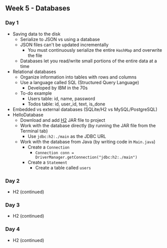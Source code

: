 ## Week 5 - Databases

### Day 1

* Saving data to the disk
  * Serialize to JSON vs using a database
  * JSON files can't be updated incrementally
    * You must continuously serialize the entire `HashMap` and overwrite the file
  * Databases let you read/write small portions of the entire data at a time
* Relational databases
  * Organize information into tables with rows and columns
  * Use a language called SQL (Structured Query Language)
    * Developed by IBM in the 70s
  * To-do example
    * Users table: id, name, password
    * Todos table: id, user_id, text, is_done
* Embedded vs external databases (SQLite/H2 vs MySQL/PostgreSQL)
* HelloDatabase
  * Download and add [H2](http://www.h2database.com/html/main.html) JAR file to project
  * Work with the database directly (by running the JAR file from the Terminal tab)
    * Use `jdbc:h2:./main` as the JDBC URL
  * Work with the database from Java (by writing code in `Main.java`)
    * Create a `Connection`
      * `Connection conn = DriverManager.getConnection("jdbc:h2:./main")`
    * Create a `Statement`
      * Create a table called `users`

### Day 2

* H2 (continued)

### Day 3

* H2 (continued)

### Day 4

* H2 (continued)
